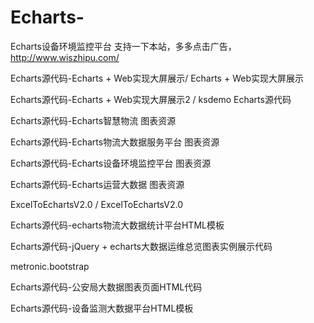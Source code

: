 # Echarts-
Echarts设备环境监控平台
支持一下本站，多多点击广告，
http://www.wiszhipu.com/



Echarts源代码-Echarts + Web实现大屏展示/ Echarts + Web实现大屏展示	

Echarts源代码-Echarts + Web实现大屏展示2 / ksdemo	Echarts源代码	

Echarts源代码-Echarts智慧物流	图表资源	

Echarts源代码-Echarts物流大数据服务平台	图表资源	

Echarts源代码-Echarts设备环境监控平台	图表资源	

Echarts源代码-Echarts运营大数据	图表资源	

ExcelToEchartsV2.0 / ExcelToEchartsV2.0	

Echarts源代码-echarts物流大数据统计平台HTML模板	

Echarts源代码-jQuery + echarts大数据运维总览图表实例展示代码	

metronic.bootstrap		

Echarts源代码-公安局大数据图表页面HTML代码	

Echarts源代码-设备监测大数据平台HTML模板


